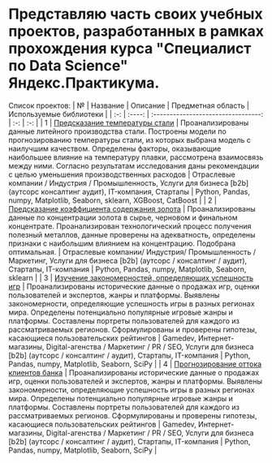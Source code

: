 # Представляю часть своих учебных проектов, разработанных в рамках прохождения курса "Специалист по Data Science" Яндекс.Практикума.  
Список проектов:
| № | Название | Описание | Предметная область | Используемые библиотеки |
| :-: | :----: | :---------------------------------: | :-: | :-: |
| 1 | [Предсказание температуры стали](https://github.com/FollowforDunken/Yandex_projects/tree/main/steel_temperature) | Проанализированы данные литейного производства стали. Построены модели по прогнозированию температуры стали, из которых выбрана модель с наилучшим качеством. Определены факторы, оказывающие наибольшее влияние на температуру плавки, рассмотрена взаимосвязь между ними. Согласно результатам исследования даны рекомендации с целью уменьшения производственных расходов | Отраслевые компании / Индустрия / Промышленность, Услуги для бизнеса [b2b] (аутсорс консалтинг аудит), IT-компания, Стартапы | Python, Pandas, numpy, Matplotlib, Seaborn, sklearn, XGBoost, CatBoost |
| 2 | [Предсказание коэффициента содержания золота](https://github.com/FollowforDunken/Yandex_projects/tree/main/concentration%20of%20substances) | Проанализированы  данные по концентрации золота в сырье, черновом и финальном концентрате. Проанализирован технологический процесс получения полезный металлов, данные проверены на адекватность, определены признаки с наибольшим влиянием на концентрацию. Подобрана оптимальная.   |  Отраслевые компании/ Индустрия/ Промышленность / Маркетинг, Услуги для бизнеса [b2b] (аутсорс / консалтинг / аудит), Стартапы, IT-компания | Python, Pandas, numpy, Matplotlib, Seaborn, sklearn |
| 3 | [Изучение закономерностей, определяющих успешность игр](https://github.com/FollowforDunken/Yandex_projects/tree/main/games_success) | Проанализированы исторические данные о продажах игр, оценки пользователей и экспертов, жанры и платформы. Выявлены закономерности, определяющие успешность игры в разных регионах мира. Определены потенциально популярные игровые жанры и платформы. Составлены портреты пользователей для каждого из рассматриваемых регионов. Сформулированы и проверены гипотезы, касающиеся пользовательских рейтингов | Gamedev, Интернет-магазины, Digital-агенства / Маркетинг / PR / SEO, Услуги для бизнеса [b2b] (аутсорс / консалтинг / аудит), Стартапы, IT-компания | Python, Pandas, numpy, Matplotlib, Seaborn, SciPy |
| 4 | [Прогнозирование оттока клиентов банка](https://github.com/FollowforDunken/Yandex_projects/tree/main/bank_client) | Проанализированы исторические данные о продажах игр, оценки пользователей и экспертов, жанры и платформы. Выявлены закономерности, определяющие успешность игры в разных регионах мира. Определены потенциально популярные игровые жанры и платформы. Составлены портреты пользователей для каждого из рассматриваемых регионов. Сформулированы и проверены гипотезы, касающиеся пользовательских рейтингов | Gamedev, Интернет-магазины, Digital-агенства / Маркетинг / PR / SEO, Услуги для бизнеса [b2b] (аутсорс / консалтинг / аудит), Стартапы, IT-компания | Python, Pandas, numpy, Matplotlib, Seaborn, SciPy |
